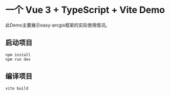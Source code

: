 # 一个 Vue 3 + TypeScript + Vite Demo

此Demo主要展示easy-arcgis框架的实际使用情况。

## 启动项目

```
npm install
npm run dev
```

## 编译项目

```
vite build
```